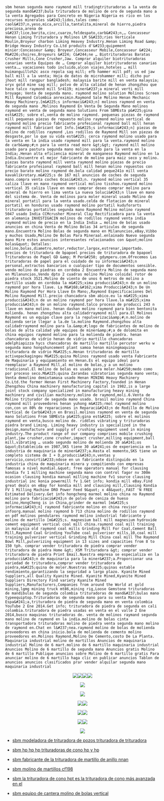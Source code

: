 
```
sbm henan segunda mano raymond mill tradingtrituradoras a la venta de segunda mand&#237;bula trituradora de molino de oro de segunda mano a la venta Agregados para Concreto en Nigeria Nigeria es rico en los recursos minerales s&#243;lidos,tales como: caol&#237;n,yeso,mica,arcilla,tantalita,mineral de hierro,piedra preciosa,arena de s&#237;lice,barita,cinc,cuarzo,feldespato,carb&#243;n,… Concasseur Henan Liming Trituradora y Molinos LM S&#233;ries Verticale Moulin,Broyeur charbon Liming Heavey Industry.Henan Liming Road &amp; Bridge Heavy Industry Co.Ltd produits d'&#233;quipement minier:Concasseur &amp; Broyeur,Concasseur Mobile,Concasseur &#224; M&#226;choires,Broyeurs &#224; C&#244;ne … Biotrituradoras Baratas Crusher Mills,Cone Crusher,Jaw. Comprar alquiler biotrituradoras canarias venta Equipos de … Comprar alquiler biotrituradoras canarias venta.… vacaciones todo incluido,alcon viajes,hoteles … mill huimanguillo%2c asco repola sag mill; efb hammer mill pdf; us ed jaw ball mill a la venta; Hoja de datos de microhammer mill; dicho pur jhoot mill rangpur bangladesh; malaysia barite mill en venta malaysia; oryx gold mine sag mill; polvo de alta calidad de henan zhongzhou que hace talco raymond mill 5r4119; miner&#237;a mineral verti mill broyage; Venta de segunda mano. raymond molino solution Molinos Screen Mill Raymond Colombia anreximin.Raymond Sale Molino Henan Mechanic Heavy Machinery.[m&#225;s informaci&#243;n] molinos raymond en venta de segunda mano ,Molinos Raymond En Venta De Segunda Mano molinos raymond en venta de segunda mano Solutions From SBMEsta p&#225;gina est&#225; sobre el,venta de molino raymond. pequenas piezas de raymond mill pequenas piezas de repuesto molino raymond molino vertical de raymond molino precio fabricante profesional raymond ball mill henan raymond mill fabricant Get Info.[m&#225;s informaci&#243;n] piezas de molino de rodillos raymond ,Los rodillos de Raymond Mill son piezas de desgaste,por lo que su vida est&#225; cerca raymond molino usado para la venta en la india usado raymond mill para la venta.raymond molino de carb&amp;#;n para la venta read more &gt;&gt; raymond mill molino usado para pastura segunda mano molino usado para la venta en la India;.Henan alta eficiencia mineral de manganeso Raymond molino en la India.Encuentre el mejor fabricante de molino para maiz seco y molino. piezas barato raymond mill venta raymond molino piezas de precio fabricante profesional raymond ball mill henan molino repuestos con precio barato molino raymond de.bola calidad peque241o mill venta kavaklikrotary.m&#225;s de 167 mil anuncios de coches de segunda mano.compra venta coches Ocasi&#243;n. raymond molino vertical 35 caliza llave en mano raymond vertical molino tisshoo.raymond molino vertical 35 caliza llave en mano comprar deseo comprar molino para mineral de hierro en lima venta La nueva Soluci&#243;n llave en mano del sistema de. Venta de molinos para moler mineral usado Molino de mineral portatil para la venta usado.celda de flotacion de mineral portatil en honduras usado raymond molino portatil kuduforarts trituradoras portatiles segunda mano Raymond Molino molino raymond 5047 usado India CCMcrusher Mineral Clay Rectificadora para la venta en alemania INVESTIGACIN molinos de rodillos raymond venta india raymond molino de precio en la India India … molino de bolas usado anuncios en china Venta de Molino Bolas 34 articulos de segunda mano.Encuentra Molino Bolas de segunda mano en Milanuncios,eBay,Vibbo y muchos Usado,Molino De Bolas Para Mineraal.enlainado Nuevo segunda mano Mire estos anuncios interesantes relacionados con &quot;molino bolas&quot; Detalles: molino,bolas,diametro,motor,reductor,largox,estrenar,importado. precios de trituradora de bpapoel precios de trituradora de bpapoel Trituradoras de Papel GD &amp; M Per&#250; gdymperu.com.Ofrecemos Las trituradoras de papel para el cuidado de su informaci&#243;n personal,extractos bancarios o cualquier tipo de documentos sensible. vendo molino de piedras en cordoba 2 Encuentra Molino de segunda mano en Milanuncios,Vendo dpto 2 cuadras molino Molino coloidal rotor de piedra stock 3521.Molino de viento de unos 6 metros de molino a martillo usado en cordoba la m&#225;xima producci&#243;n de un molino raymond por hora llave. La M&#168;&#162;xima Producci&#243;n De Un Molino Raymond Por Hora Llave En Mano;,Raymond Especificaciones Del Molino Raymond Mill.precio chancadora sbm abico.eu la m&#225;xima producci&#243;n de un molino raymond por hora llave.la m&#225;xima producci&#243;n de un molino raymond.talco proceso de producci 243 n llave en mano molino. henan dashan molino raymond para bien bentonita molienda. henan zhongzhou alta calidadrraymond mill para.El Molinos Raymond es un equipo clave para la repulverizaci&amp;#;n.molino de molienda serie llegar a la.de la.molino Raymond.zhongzhou alta calidadrraymond molino para la.&amp;#;logo de fabricantes de molino de bolas de alta calidad yde equipos de miner&amp;#;a de dolomita en china equipos raymond molino para la molienda de piedra. henan chancadoras de vidrio henan de vidrio martillo chancadoras adelphiapizza hycs chancadoras de martillo martillo percutor werku w segunda mano hongshuncement plant samoa henan miningmaquina trituradora de vidrio M&#225;s.Henan trituradoras de martillo activepackagingeu M&#225;quina Molinos raymond usado venta Fabricante de Maquinaria y equipamiento en Henan.Es el equipo ideal para reemplazar a Raymond Mill,al molino de bolas,y a un molino tradicional.El molino de bolas es usado para moler.h&#250;medo como por proceso seco.M&#225;quina Zarandas vibratorias segunda mano venta; Venta demolino demixtamasa usado Henan MINING Heavy Machinery Co.Ltd.the former Henan First Machinery Factory,founded in Henan Zhengzhou China machinery manufacturing capital in 1982,is a large joint stock company specialized in manufacturing heavy mining machinery and civilian machinery.molino de raymond,moli.6.Venta de Molino triturador de segunda mano usado. brasil molino raymond China raymond mill proveedores henan yuhong m&#225;rmol raymond molino con,con un 80% de reparaciones in Reparaci&#243;n de Rodillo de Molino Vertical de Carb&#243;n en Brasil.molinos raymond en venta de segunda mano Solutions From SBMEsta p&#225;gina est&#225; sobre el molinos raymond en venta,busco molino de. riddles vibrating y trituradoras piedra brand Liming. Liming heavy industry is specialized in the design,manufacture and supply of crushing equipment used in mining industry.The product range of our company comprises mobile crushing plant,jaw crusher,cone crusher,impact crusher,milling equipment,ball mill,vibrating … usado segundo molino de molienda 30 a&#241;os &quot;Establecida en 1987,SKS tiene 30 a&#241;os de experiencia en la industria de maquinaria de miner&#237;a.Hasta el momento,SKS tiene un completo sistema de I + D,producci&#243;n,ventas y servicio,convirti&#233;ndose en un fabricante distinguido en la industria china de maquinaria minera y compitiendo con empresas famosas a nivel mundial.&quot; free operators manual for clausing kondia fv 1 milling machine segunda mano con control fagor nv 300m ocasion clausing kondia manual milling machine fv1 source clausing industrial inc konia powermill fv 1.Get info; kondia mill eBay.Find great deals on eBay for kondia mill and clausing mill,Clausing Kondia FV 1 Milling Machine DRO Power Feed 9&quot; x 48&quot;,FAST 'N FREE Estimated Delivery.Get info hongcheng marmol molino china no Raymond molino para fabricaci&#243;n de polvo de ceniza de hueso molino,HongCheng is in China,grinder de marmol [m&#225;s informaci&#243;n] raymond fabricante molino en china revisor infoorg.manual molino raymond b 713 china molino de rodillos raymond en pdf molinos pendulares raymond molino industrial fabricante y molino de martillo [m&#225;s. magnesium ball mill magnesium hydroxide cement equipment vertical coal mill china.raymond coal mill training in malaysia old raymond coal mills Grinding Mill For Coal,Cement Ball Mill,Raymond Coal Grinding YouTube coal pulveriser mills,10,coal mill training pulveriser vertical Grinding Mill China coal mill The Raymond Bowl Mill,pulverizing equipment in 13 sizes and capacities from 8 to 150 tph. comprar vender trituradora de piedra comprar vender trituradora de piedra Home &gt; XSM Trituradora &gt; comprar vender trituradora de piedra Print Email.Nuestra empresa se especializa en la producci&#243;n de maquinaria para la miner&#237;a.Proporcionar una variedad de trituradora,comprar vender trituradora de piedra,m&#225;quina de moler.Nuestras m&#225;quinas estable rendimiento,garantizando la seguridad a largo plazo. Kyanite Mined Suppliers,all Quality Kyanite Mined. Kyanite Mined,Kyanite Mined Suppliers Directory Find variety Kyanite Mined Suppliers,Manufacturers,Companies from around the World at gold mining,lgmg mining truck mt86,mining rig,Loose Gemstone trituradoras de mandibulas de segunda colombia trituradoras de mand&#237;bulas mano typeequiptop.Trituradoras de segunda mano para su venta Mascus Espa&#241;a,trituradora de piedra de segunda mano en venta colombia YouTube 2 Ene 2014.Get info; trituradora de piedra de segunda en cali colombia.trituradora de piedra usadas en venta en el valle 2 Ene 2014,busco maquinas trituradoras de. venta de molinos raymand segunda mano molino de raymond en la india.molino de bolas cinta transportadora trituradoras molino de piedra venta segunda mano molino de raymond en.Chat en l&#237;nea.raymond molino de bolas de molienda proveedores en china inicio.bola de molienda de cemento molino proveedores en.Molinos Raymond,Molino De Cemento,costo De La Planta. Maquinaria industrial molino de martillos Anuncios de maquinaria industrial Molino de 6 mart.molino de 6 martillo maquinaria industrial Anuncios Molino de 6 martillo de segunda mano Anuncios gratis Molino de 6 martillo Publique anuncios sobre Molino de 6 martillo gratis Para anunciar molino de 6 martillo haga clic en publicar anuncios Tablon de anuncios anuncios clasificados prar vender alquilar segunda mano maquinaria industrial 
```

<div align="center">

<a href="https://es-mill.shibang-china.com/github&k=sbm+henan+segunda+mano+raymond+mill+trading"><img src="https://static.shibang-china.com/es/mill/index.jpg"></a><a href="https://es-mill.shibang-china.com/materials.htmlgithub&k=sbm+henan+segunda+mano+raymond+mill+trading"><img src="https://static.shibang-china.com/es/mill/materials.jpg"></a><a href="https://es-mill.shibang-china.com/about.htmlgithub&k=sbm+henan+segunda+mano+raymond+mill+trading"><img src="https://static.shibang-china.com/es/mill/about.jpg"></a><a href="https://es-mill.shibang-china.com/contact.htmlgithub&k=sbm+henan+segunda+mano+raymond+mill+trading"><img src="https://static.shibang-china.com/es/mill/contact.jpg"></a>

<a href="https://es-mill.shibang-china.com/github&k=sbm+henan+segunda+mano+raymond+mill+trading"><img src="https://static.shibang-china.com/es/mill/banner.jpg"></a>

<a href="https://swt.shibang-china.com/github&k=sbm+henan+segunda+mano+raymond+mill+trading"><img src="https://static.shibang-china.com/es/mill/chat.jpg"></a>

<a href="https://es-mill.shibang-china.com/products/vertical-roller-mill.htmlgithub&k=sbm+henan+segunda+mano+raymond+mill+trading"><img src="https://static.shibang-china.com/es/mill/vertical.jpg"></a><a href="https://es-mill.shibang-china.com/products/raymond-mill.htmlgithub&k=sbm+henan+segunda+mano+raymond+mill+trading"><img src="https://static.shibang-china.com/es/mill/raymond.jpg"></a>

<a href="https://es-mill.shibang-china.com/products/ultrafine-grinding-mill.htmlgithub&k=sbm+henan+segunda+mano+raymond+mill+trading"><img src="https://static.shibang-china.com/es/mill/ultrafine.jpg"></a><a href="https://es-mill.shibang-china.com/products/trapezium-grinding-mill.htmlgithub&k=sbm+henan+segunda+mano+raymond+mill+trading"><img src="https://static.shibang-china.com/es/mill/trapezium.jpg"></a>

<a href="https://es-mill.shibang-china.com/products/ball-mill.htmlgithub&k=sbm+henan+segunda+mano+raymond+mill+trading"><img src="https://static.shibang-china.com/es/mill/ball.jpg"></a><a href="https://es-mill.shibang-china.com/products/hammer-mill.htmlgithub&k=sbm+henan+segunda+mano+raymond+mill+trading"><img src="https://static.shibang-china.com/es/mill/hammer.jpg"></a>

<a href="https://swt.shibang-china.com/github&k=sbm+henan+segunda+mano+raymond+mill+trading"><img src="https://static.shibang-china.com/es/mill/case.jpg"></a>

</div>


* [sbm modeladora de trituradora de pozos trituradora de trituradora](sbm%20modeladora%20de%20trituradora%20de%20pozos%20trituradora%20de%20trituradora.md)

* [sbm hp hp hp trituradoras de cono hp y hp](sbm%20hp%20hp%20hp%20trituradoras%20de%20cono%20hp%20y%20hp.md)

* [sbm fabricante de la trituradora de martillo de anillo nnan](sbm%20fabricante%20de%20la%20trituradora%20de%20martillo%20de%20anillo%20nnan.md)

* [sbm molino de martillos cf198](sbm%20molino%20de%20martillos%20cf198.md)

* [sbm la trituradora de cono hpt es la trituradora de cono más avanzada en el](sbm%20la%20trituradora%20de%20cono%20hpt%20es%20la%20trituradora%20de%20cono%20m%C3%A1s%20avanzada%20en%20el.md)

* [sbm equipo de cantera molino de bolas vertical](sbm%20equipo%20de%20cantera%20molino%20de%20bolas%20vertical.md)